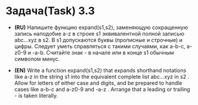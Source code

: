 # Задача(Task) 3.3 #

- **(RU)** Напишите функцию expand(s1,s2), заменяющую сокращенную запись наподобие a-z в строке s1 эквивалентной полной записью аbс…хуz в s2. В s1 допускаются буквы (прописные и строчные) и цифры. Следует уметь справляться с такими случаями, как a-b-c, a-z0-9 и -a-b. Считайте знак - в начале или в конце s1 обычным символом минус.


- **(EN)** Write a function expand(s1,s2) that expands shorthand notations like a-z in the string s1 into the equivalent complete list abc...xyz in s2 . Allow for letters of either case and digits, and be prepared to handle cases like a-b-c and a-z0-9 and -a-z . Arrange that a leading or trailing - is taken literally. 
